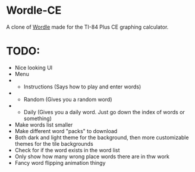 # Wordle-CE
A clone of [Wordle](https://www.nytimes.com/games/wordle/index.html) made for the TI-84 Plus CE graphing calculator.

# TODO:
- Nice looking UI
- Menu
- - Instructions (Says how to play and enter words)
- - Random (Gives you a random word)
- - Daily (Gives you a daily word. Just go down the index of words or something)
- Make words list smaller
- Make different word "packs" to download
- Both dark and light theme for the background, then more customizable themes for the tile backgrounds
- Check for if the word exists in the word list
- Only show how many wrong place words there are in thw work
- Fancy word flipping animation thingy